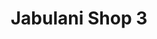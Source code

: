 ---
title: "Jabulani Shop 3"
url: /mossel-bay-local-municipality/jabulani-shop-3/
shop: Allgemein
---